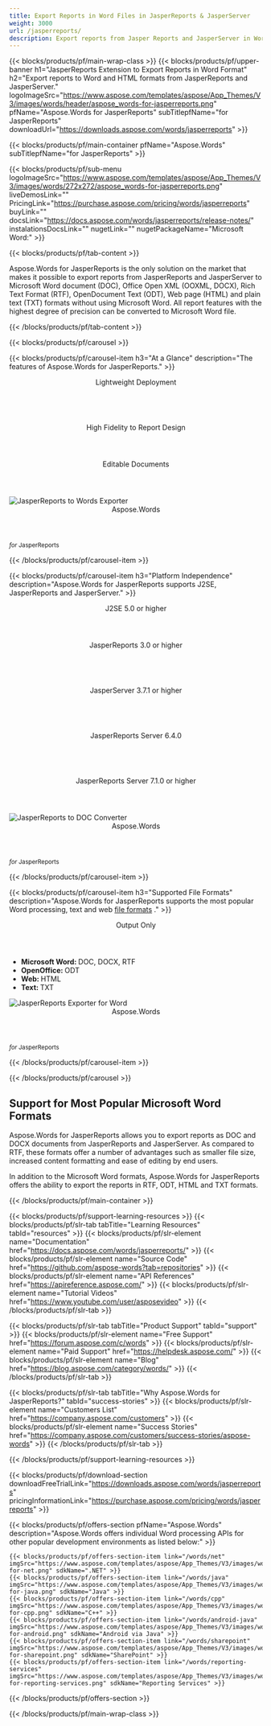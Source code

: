 ```yaml
---
title: Export Reports in Word Files in JasperReports & JasperServer 
weight: 3000
url: /jasperreports/ 
description: Export reports from Jasper Reports and JasperServer in Word DOC Office Open XML OOXML DOCX RTF ODT HTML MHTML and TXT formats
---
```


{{< blocks/products/pf/main-wrap-class >}}
{{< blocks/products/pf/upper-banner h1="JasperReports Extension to Export Reports in Word Format" h2="Export reports to Word and HTML formats from JasperReports and JasperServer." logoImageSrc="https://www.aspose.com/templates/aspose/App_Themes/V3/images/words/header/aspose_words-for-jasperreports.png" pfName="Aspose.Words for JasperReports" subTitlepfName="for JasperReports" downloadUrl="https://downloads.aspose.com/words/jasperreports" >}}

{{< blocks/products/pf/main-container pfName="Aspose.Words" subTitlepfName="for JasperReports" >}}

{{< blocks/products/pf/sub-menu logoImageSrc="https://www.aspose.com/templates/aspose/App_Themes/V3/images/words/272x272/aspose_words-for-jasperreports.png" liveDemosLink="" PricingLink="https://purchase.aspose.com/pricing/words/jasperreports" buyLink="" docsLink="https://docs.aspose.com/words/jasperreports/release-notes/" instalationsDocsLink="" nugetLink="" nugetPackageName="Microsoft Word:" >}}

{{< blocks/products/pf/tab-content >}}
<p>
 Aspose.Words for JasperReports is the only solution on the market that makes it possible to export reports from JasperReports and JasperServer to Microsoft Word document (DOC), Office Open XML (OOXML, DOCX), Rich Text Format (RTF), OpenDocument Text (ODT), Web page (HTML) and plain text (TXT) formats without using Microsoft Word. All report features with the highest degree of precision can be converted to Microsoft Word file.
</p>

{{< /blocks/products/pf/tab-content >}}

<!--Diagrams Start-->
{{< blocks/products/pf/carousel >}}

{{< blocks/products/pf/carousel-item h3="At a Glance" description="The features of Aspose.Words for JasperReports." >}}
<div class="diagram1 d1-jasper">
 <div class="d1-row">
  <div class="d1-col d1-left">
   <header>
    <i class="fa fa-cog">
    </i>
    Lightweight Deployment
   </header>
   <br/>
   <header>
    <i class="fa fa-table">
    </i>
    High Fidelity to Report Design
   </header>
  </div>
  <!--/left-->
  <div class="d1-col d1-right">
   <header>
    <i class="fa fa-pencil-square-o">
    </i>
    Editable Documents
   </header>
  </div>
  <!--/right-->
 </div>
 <!--/row-->
 <div class="d1-logo">
  <img alt="JasperReports to Words Exporter" class="lazyloaded" src="https://www.aspose.com/templates/aspose/App_Themes/V3/images/words/272x272/aspose_words-for-jasperreports.png"/>
  <header>
   Aspose.Words
  </header>
  <footer>
   <small>
    <em>
     for
    </em>
    JasperReports
   </small>
  </footer>
 </div>
 <!--/logo-->
</div>

{{< /blocks/products/pf/carousel-item >}}

{{< blocks/products/pf/carousel-item h3="Platform Independence" description="Aspose.Words for JasperReports supports J2SE, JasperReports and JasperServer." >}}
<div class="diagram1 d1-jasper">
 <div class="d1-row">
  <div class="d1-col d1-left">
   <header style="padding-left: 0px;">
    <i class="fa fa-cubes">
    </i>
    J2SE 5.0 or higher
   </header>
  </div>
  <!--/left-->
  <div class="d1-col d1-right">
   <header style="padding-left: 0px;">
    <i class="fa fa-cubes">
    </i>
    JasperReports 3.0 or higher
   </header>
   <br/>
   <header style="padding-left: 0px;">
    <i class="fa fa-cubes">
    </i>
    JasperServer 3.7.1 or higher
   </header>
   <br/>
   <header style="padding-left: 0px;">
    <i class="fa fa-cubes">
    </i>
    JasperReports Server 6.4.0
   </header>
   <br/>
   <header style="padding-left: 0px;">
    <i class="fa fa-cubes">
    </i>
    JasperReports Server 7.1.0 or higher
   </header>
  </div>
  <!--/right-->
 </div>
 <!--/row-->
 <div class="d1-logo">
  <img alt="JasperReports to DOC Converter" class="lazyloaded" src="https://www.aspose.com/templates/aspose/App_Themes/V3/images/words/272x272/aspose_words-for-jasperreports.png"/>
  <header>
   Aspose.Words
  </header>
  <footer>
   <small>
    <em>
     for
    </em>
    JasperReports
   </small>
  </footer>
 </div>
 <!--/logo-->
</div>

{{< /blocks/products/pf/carousel-item >}}

{{< blocks/products/pf/carousel-item h3="Supported File Formats" description="Aspose.Words for JasperReports supports the most popular Word processing, text and web [file formats](https://docs.aspose.com/words/jasperreports/supported-document-formats/)  ." >}}
<div class="diagram1 d2 d1-jasper">
 <div class="d1-row">
  <div class="d1-col d1-left">
  </div>
  <!--/left-->
  <div class="d1-col d1-right">
   <header>
    <i class="fa fa-mail-forward">
    </i>
    Output Only
   </header>
   <ul>
    <li>
     <b>
      Microsoft Word:
     </b>
     DOC, DOCX, RTF
    </li>
    <li>
     <b>
      OpenOffice:
     </b>
     ODT
    </li>
    <li>
     <b>
      Web:
     </b>
     HTML
    </li>
    <li>
     <b>
      Text:
     </b>
     TXT
    </li>
   </ul>
  </div>
  <!--/right-->
 </div>
 <!--/row-->
 <div class="d1-logo">
  <img alt="JasperReports Exporter for Word" class="lazyloaded" src="https://www.aspose.com/templates/aspose/App_Themes/V3/images/words/272x272/aspose_words-for-jasperreports.png"/>
  <header>
   Aspose.Words
  </header>
  <footer>
   <small>
    <em>
     for
    </em>
    JasperReports
   </small>
  </footer>
 </div>
 <!--/logo-->
</div>

{{< /blocks/products/pf/carousel-item >}}

{{< /blocks/products/pf/carousel >}}
<!--Diagrams End-->

<!--Feature-section Start-->
<div class="container-fluid features-section bg-gray singleproduct">
 <a class="anchor" id="features" name="features">
 </a>
 <div class="row">
  <div class="container">
   <div class="col-lg-12">
    <h2 class="h2title">
     Support for Most Popular Microsoft Word Formats
    </h2>
    <p>
     Aspose.Words for JasperReports allows you to export reports as DOC and DOCX documents from JasperReports and JasperServer. As compared to RTF, these formats offer a number of advantages such as smaller file size, increased content formatting and ease of editing by end users.
    </p>
    <p>
     In addition to the Microsoft Word formats, Aspose.Words for JasperReports offers the ability to export the reports in RTF, ODT, HTML and TXT formats.
    </p>
   </div>
   <!--

<div class="col-lg-12">

<h2 class="h2title">Easy & Lightweight Deployment</h2>

<p>Aspose.Words for JasperReports is written purely in Java and is provided as a single JAR file that can easily be deployed on machines running JasperReports or JasperServer. To install Aspose.Words for JasperReports - simply copy the JAR file to the correct folder. In order to integrate with JasperServer, you additional need to edit a JasperServer configuration file.</p>

</div>

-->
   <div class="col-lg-12">
    <h2 class="h2title">
     High Fidelity, Identical to Report Design
    </h2>
    <p>
     Aspose.Words for JasperReports exports the reports to Microsoft Word documents in such a way that the result appear identical to the original report design as produced by the built-in JasperReports report designer. All report features are converted to the highest degree of precision to make Microsoft Word documents look as close to the original design as possible.
    </p>
   </div>
   <div class="col-lg-12">
    <h2 class="h2title">
     Editable Word Documents
    </h2>
    <p>
     Aspose.Words for JasperReports exports flow layout documents. This means documents consist of "
     <strong>
      normal
     </strong>
     " paragraphs, tables and images that are easy to further edit in Microsoft Word, if necessary. The built in JasperReports RTF exporter produces documents consisting of positioned text frames, that makes editing by end users a less intuitive task.
    </p>
   </div>
   <div class="col-lg-12">
    <h2 class="h2title">
     Microsoft Word Automation - Not Needed
    </h2>
    <p>
     Aspose.Words for JasperReports is built using managed code that never needs Microsoft Word to be installed on the machine to work with Word document formats. It is a perfect Microsoft Word automation alternative in terms of supported features, security, stability, scalability, speed and price.
    </p>
   </div>
  </div>
 </div>
</div>
<!--Feature-section End-->

{{< /blocks/products/pf/main-container >}}


{{< blocks/products/pf/support-learning-resources >}}
{{< blocks/products/pf/slr-tab tabTitle="Learning Resources" tabId="resources" >}}
{{< blocks/products/pf/slr-element name="Documentation" href="https://docs.aspose.com/words/jasperreports/" >}}
{{< blocks/products/pf/slr-element name="Source Code" href="https://github.com/aspose-words?tab=repositories" >}}
{{< blocks/products/pf/slr-element name="API References" href="https://apireference.aspose.com/" >}}
{{< blocks/products/pf/slr-element name="Tutorial Videos" href="https://www.youtube.com/user/asposevideo" >}}
{{< /blocks/products/pf/slr-tab >}}

{{< blocks/products/pf/slr-tab tabTitle="Product Support" tabId="support" >}}
{{< blocks/products/pf/slr-element name="Free Support" href="https://forum.aspose.com/c/words" >}}
{{< blocks/products/pf/slr-element name="Paid Support" href="https://helpdesk.aspose.com/" >}}
{{< blocks/products/pf/slr-element name="Blog" href="https://blog.aspose.com/category/words/" >}}
{{< /blocks/products/pf/slr-tab >}}

{{< blocks/products/pf/slr-tab tabTitle="Why Aspose.Words for JasperReports?" tabId="success-stories" >}}
{{< blocks/products/pf/slr-element name="Customers List" href="https://company.aspose.com/customers" >}}
{{< blocks/products/pf/slr-element name="Success Stories" href="https://company.aspose.com/customers/success-stories/aspose-words" >}}
{{< /blocks/products/pf/slr-tab >}}

{{< /blocks/products/pf/support-learning-resources >}}

{{< blocks/products/pf/download-section downloadFreeTrialLink="https://downloads.aspose.com/words/jasperreports" pricingInformationLink="https://purchase.aspose.com/pricing/words/jasperreports" >}}

{{< blocks/products/pf/offers-section pfName="Aspose.Words" description="Aspose.Words offers individual Word processing APIs for other popular development environments as listed below:" >}}

    {{< blocks/products/pf/offers-section-item link="/words/net" imgSrc="https://www.aspose.com/templates/aspose/App_Themes/V3/images/words/272x272/aspose_words-for-net.png" sdkName=".NET" >}}
    {{< blocks/products/pf/offers-section-item link="/words/java" imgSrc="https://www.aspose.com/templates/aspose/App_Themes/V3/images/words/272x272/aspose_words-for-java.png" sdkName="Java" >}}
    {{< blocks/products/pf/offers-section-item link="/words/cpp" imgSrc="https://www.aspose.com/templates/aspose/App_Themes/V3/images/words/272x272/aspose_words-for-cpp.png" sdkName="C++" >}}
    {{< blocks/products/pf/offers-section-item link="/words/android-java" imgSrc="https://www.aspose.com/templates/aspose/App_Themes/V3/images/words/272x272/aspose_words-for-android.png" sdkName="Android via Java" >}}
    {{< blocks/products/pf/offers-section-item link="/words/sharepoint" imgSrc="https://www.aspose.com/templates/aspose/App_Themes/V3/images/words/272x272/aspose_words-for-sharepoint.png" sdkName="SharePoint" >}}
    {{< blocks/products/pf/offers-section-item link="/words/reporting-services" imgSrc="https://www.aspose.com/templates/aspose/App_Themes/V3/images/words/272x272/aspose_words-for-reporting-services.png" sdkName="Reporting Services" >}}

{{< /blocks/products/pf/offers-section >}}

{{< /blocks/products/pf/main-wrap-class >}}